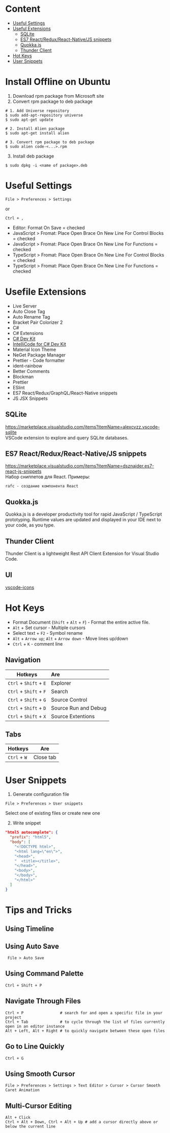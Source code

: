 # Content
* [Useful Settings](#useful-settings)
* [Useful Extensions](#usefile-extensions)
  * [SQLite](#sqlite)
  * [ES7 React/Redux/React-Native/JS snippets](#es7-reactreduxreact-nativejs-snippets)
  * [Quokka.js](#quokkajs)
  * [Thunder Client](#thunder-client)
* [Hot Keys](#hot-keys)
* [User Snippets](#hot-keys)
# Install Offline on Ubuntu
1. Download rpm package from Microsoft site
2. Convert rpm package to deb package
```
# 1. Add Universe repository
$ sudo add-apt-repository universe
$ sudo apt-get update

# 2. Install Alien package
$ sudo apt-get install alien

# 3. Convert rpm package to deb package
$ sudo alien code-<...>.rpm
```
3. Install deb package
```
$ sudo dpkg -i <name of package>.deb
```
# Useful Settings
```
File > Preferences > Settings
```
or
```
Ctrl + ,
```
* Editor: Format On Save = checked
* JavaScript > Fromat: Place Open Brace On New Line For Control Blocks = checked
* JavaScript > Fromat: Place Open Brace On New Line For Functions = checked
* TypeScript > Fromat: Place Open Brace On New Line For Control Blocks = checked
* TypeScript > Fromat: Place Open Brace On New Line For Functions = checked
# Usefile Extensions
* Live Server
* Auto Close Tag
* Auto Rename Tag
* Bracket Pair Colorizer 2
* C#
* C# Extensions
* [C# Dev Kit](https://marketplace.visualstudio.com/items?itemName=ms-dotnettools.csdevkit)
* [IntelliCode for C# Dev Kit](https://marketplace.visualstudio.com/items?itemName=ms-dotnettools.vscodeintellicode-csharp)
* Material Icon Theme
* NeGet Package Manager
* Prettier - Code formatter
* ident-rainbow
* Better Comments
* Blockman
* Prettier
* ESlint
* ES7 React/Redux/GraphQL/React-Native snippets
* JS JSX Snippets
## SQLite
https://marketplace.visualstudio.com/items?itemName=alexcvzz.vscode-sqlite  
VSCode extension to explore and query SQLite databases.
## ES7 React/Redux/React-Native/JS snippets
https://marketplace.visualstudio.com/items?itemName=dsznajder.es7-react-js-snippets  
Набор сниппетов для React. Примеры:
```
rafc - создание компонента React
```
## Quokka.js
Quokka.js is a developer productivity tool for rapid JavaScript / TypeScript prototyping. Runtime values are updated and displayed in your IDE next to your code, as you type.
## Thunder Client
Thunder Client is a lightweight Rest API Client Extension for Visual Studio Code.
## UI
[vscode-icons](https://marketplace.visualstudio.com/items?itemName=vscode-icons-team.vscode-icons)
# Hot Keys
* Format Document (`Shift` + `Alt` + `F`) - Format the entire active file.
* `Alt` + Set cursor - Multiple cursors
* Select text + `F2` - Symbol rename
* `Alt` + `Arrow up`; `Alt` + `Arrow down` - Move lines up/down
* `Ctrl` + `K` - comment line

## Navigation
| Hotkeys | Are |
|----------|:-------------|
| `Ctrl` + `Shift` + `E` | Explorer |
| `Ctrl` + `Shift` + `F` | Search |
| `Ctrl` + `Shift` + `G` | Source Control |
| `Ctrl` + `Shift` + `D` | Source Run and Debug |
| `Ctrl` + `Shift` + `X` | Source Extentions |
## Tabs
| Hotkeys | Are |
|----------|:-------------:|
| `Ctrl` + `W` | Close tab |

# User Snippets
1. Generate configuration file
```
File > Preferences > User snippets
```
Select one of existing files or create new one

2. Write snippet
```json
"html5 autocomplete": {
  "prefix": "html5",
  "body": [
    "<!DOCTYPE html>",
    "<html lang=\"en\">",
    "<head>",
    "  <title></title>",
    "</head>",
    "<body>",
    "</body>",
    "</html>"
  ]
}
```
# Tips and Tricks
## Using Timeline
## Using Auto Save
```
 File > Auto Save
```
## Using Command Palette
```
Ctrl + Shift + P
```
## Navigate Through Files
```
Ctrl + P                # search for and open a specific file in your project
Ctrl + Tab              # to cycle through the list of files currently open in an editor instance
Alt + Left, Alt + Right # to quickly navigate between these open files
```
## Go to Line Quickly
```
Ctrl + G
```
## Using Smooth Cursor
```
File > Preferences > Settings > Text Editor > Cursor > Cursor Smooth Caret Animation
```
## Multi-Cursor Editing
```
Alt + Click
Ctrl + Alt + Down, Ctrl + Alt + Up # add a cursor directly above or below the current line
```
